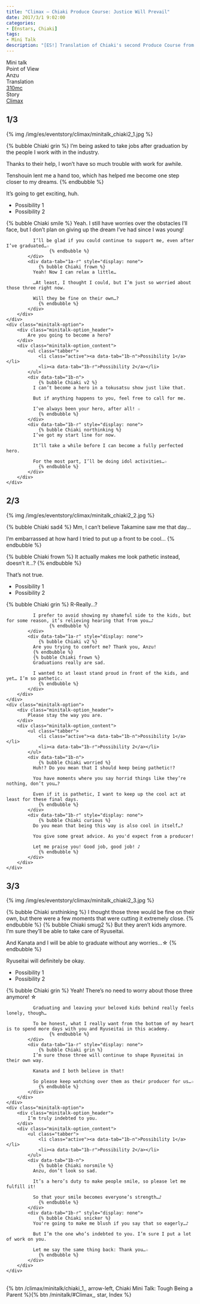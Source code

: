 ```yaml
---
title: "Climax – Chiaki Produce Course: Justice Will Prevail"
date: 2017/3/1 9:02:00
categories:
- [Enstars, Chiaki]
tags:
- Mini Talk
description: "[ES!] Translation of Chiaki's second Produce Course from Climax. From Anzu's POV."
---
```

<div class="three-wrapper" style="--storyColor:#965e7d;--storyColor-rgb:150,94,125;--storyColor-h:326.8;--storyColor-s: 23%;--storyColor-l:47.8%;">
    <div class="info-area">
        <div class="info">
            <div class="info-item characters">
                <div class="label">
                    Mini talk
                </div>
                <div class="value">
								<a href="/categories/Enstars/Chiaki" character="Chiaki"></a>
                </div>
            </div>
            <div class="info-item one">
                <div class="label">
                    Point of View
                </div>
                <div class="value">
                    Anzu
                </div>
            </div>
            <div class="info-item two">
                <div class="label">
                    Translation
                </div>
                <div class="value">
                    <a href="/about">310mc</a>
                </div>
            </div>
            <div class="info-item three">
                <div class="label">
                   Story
                </div>
                <div class="value">
                    <a href="/climax">Climax</a>
                </div>
            </div>
        </div>
    </div>
</div>

<!-- more -->

## <div mt="rare"></div> 1/3

{% img /img/es/eventstory/climax/minitalk_chiaki2_1.jpg %}

{% bubble Chiaki grin %}
I’m being asked to take jobs after graduation by the people I work with in the industry.

Thanks to their help, I won’t have so much trouble with work for awhile.

Tenshouin lent me a hand too, which has helped me become one step closer to my dreams.
{% endbubble %}

<div class="minitalk" character="Anzu">
    <div class="minitalk-option">
        <div class="minitalk-option_header">
            It’s going to get exciting, huh.
        </div>
        <div class="minitalk-option_content">
			<ul class="tabber">
				<li class="active"><a data-tab="1a-n">Possibility 1</a></li>
				<li><a data-tab="1a-r">Possibility 2</a></li>
			</ul>
			<div data-tab="1a-n">
            	{% bubble Chiaki smile %}
              Yeah. I still have worries over the obstacles I’ll face, but I don’t plan on giving up the dream I’ve had since I was young!

              I’ll be glad if you could continue to support me, even after I’ve graduated…☆
					{% endbubble %}
			</div>
			<div data-tab="1a-r" style="display: none">
            	{% bubble Chiaki frown %}
              Yeah! Now I can relax a little…

              …At least, I thought I could, but I’m just so worried about those three right now.

              Will they be fine on their own…?
				{% endbubble %}
			</div>
        </div>
    </div>
	<div class="minitalk-option">
        <div class="minitalk-option_header">
            Are you going to become a hero?
        </div>
        <div class="minitalk-option_content">
			<ul class="tabber">
				<li class="active"><a data-tab="1b-n">Possibility 1</a></li>
				<li><a data-tab="1b-r">Possibility 2</a></li>
			</ul>
			<div data-tab="1b-n">
            	{% bubble Chiaki v2 %}
              I can’t become a hero in a tokusatsu show just like that.

              But if anything happens to you, feel free to call for me.

              I’ve always been your hero, after all! ☆
				{% endbubble %}
			</div>
			<div data-tab="1b-r" style="display: none">
            	{% bubble Chiaki northinking %}
              I’ve got my start line for now.

              It’ll take a while before I can become a fully perfected hero.

              For the most part, I’ll be doing idol activities…☆
				{% endbubble %}
			</div>
        </div>
    </div>
</div>

## <div mt="rare"></div> 2/3

{% img /img/es/eventstory/climax/minitalk_chiaki2_2.jpg %}

{% bubble Chiaki sad4 %}
Mm, I can’t believe Takamine saw me that day…

I’m embarrassed at how hard I tried to put up a front to be cool…
{% endbubble %}

{% bubble Chiaki frown %}
It actually makes me look pathetic instead, doesn’t it…?
{% endbubble %}

<div class="minitalk" character="Anzu">
    <div class="minitalk-option">
        <div class="minitalk-option_header">
            That’s not true.
        </div>
        <div class="minitalk-option_content">
			<ul class="tabber">
				<li class="active"><a data-tab="1a-n">Possibility 1</a></li>
				<li><a data-tab="1a-r">Possibility 2</a></li>
			</ul>
			<div data-tab="1a-n">
            	{% bubble Chiaki grin %}
              R-Really…?

              I prefer to avoid showing my shameful side to the kids, but for some reason, it’s relieving hearing that from you…♪
					{% endbubble %}
			</div>
			<div data-tab="1a-r" style="display: none">
            	{% bubble Chiaki v2 %}
              Are you trying to comfort me? Thank you, Anzu!
              {% endbubble %}
              {% bubble Chiaki frown %}
              Graduations really are sad.

              I wanted to at least stand proud in front of the kids, and yet… I’m so pathetic.
				{% endbubble %}
			</div>
        </div>
    </div>
	<div class="minitalk-option">
        <div class="minitalk-option_header">
            Please stay the way you are.
        </div>
        <div class="minitalk-option_content">
			<ul class="tabber">
				<li class="active"><a data-tab="1b-n">Possibility 1</a></li>
				<li><a data-tab="1b-r">Possibility 2</a></li>
			</ul>
			<div data-tab="1b-n">
            	{% bubble Chiaki worried %}
              Huh!? Do you mean that I should keep being pathetic!?

              You have moments where you say horrid things like they’re nothing, don’t you…?

              Even if it is pathetic, I want to keep up the cool act at least for these final days.
				{% endbubble %}
			</div>
			<div data-tab="1b-r" style="display: none">
            	{% bubble Chiaki curious %}
              Do you mean that being this way is also cool in itself…?

              You give some great advice. As you'd expect from a producer!

              Let me praise you! Good job, good job! ♪
				{% endbubble %}
			</div>
        </div>
    </div>
</div>

## <div mt="rare"></div> 3/3

{% img /img/es/eventstory/climax/minitalk_chiaki2_3.jpg %}

{% bubble Chiaki srsthinking %}
I thought those three would be fine on their own, but there were a few moments that were cutting it extremely close.
{% endbubble %}
{% bubble Chiaki smug2 %}
But they aren’t kids anymore. I’m sure they’ll be able to take care of Ryuseitai.

And Kanata and I will be able to graduate without any worries…☆
{% endbubble %}

<div class="minitalk" character="Anzu">
    <div class="minitalk-option">
        <div class="minitalk-option_header">
            Ryuseitai will definitely be okay.
        </div>
        <div class="minitalk-option_content">
			<ul class="tabber">
				<li class="active"><a data-tab="1a-n">Possibility 1</a></li>
				<li><a data-tab="1a-r">Possibility 2</a></li>
			</ul>
			<div data-tab="1a-n">
            	{% bubble Chiaki grin %}
              Yeah! There’s no need to worry about those three anymore! ☆

              Graduating and leaving your beloved kids behind really feels lonely, though…

              To be honest, what I really want from the bottom of my heart is to spend more days with you and Ryuseitai in this academy.
					{% endbubble %}
			</div>
			<div data-tab="1a-r" style="display: none">
            	{% bubble Chiaki grin %}
              I’m sure those three will continue to shape Ryuseitai in their own way.

              Kanata and I both believe in that!

              So please keep watching over them as their producer for us…☆
				{% endbubble %}
			</div>
        </div>
    </div>
	<div class="minitalk-option">
        <div class="minitalk-option_header">
            I’m truly indebted to you.
        </div>
        <div class="minitalk-option_content">
			<ul class="tabber">
				<li class="active"><a data-tab="1b-n">Possibility 1</a></li>
				<li><a data-tab="1b-r">Possibility 2</a></li>
			</ul>
			<div data-tab="1b-n">
            	{% bubble Chiaki norsmile %}
              Anzu, don’t look so sad.

              It’s a hero’s duty to make people smile, so please let me fulfill it!

              So that your smile becomes everyone’s strength…♪
				{% endbubble %}
			</div>
			<div data-tab="1b-r" style="display: none">
            	{% bubble Chiaki snicker %}
              You're going to make me blush if you say that so eagerly…♪

              But I’m the one who’s indebted to you. I’m sure I put a lot of work on you.

              Let me say the same thing back: Thank you…☆
				{% endbubble %}
			</div>
        </div>
    </div>
</div>
<br>
<div toc>{% btn /climax/minitalk/chiaki_1,, arrow-left, Chiaki Mini Talk: Tough Being a Parent %}{% btn /minitalk/#Climax,, star, Index %}</div>
